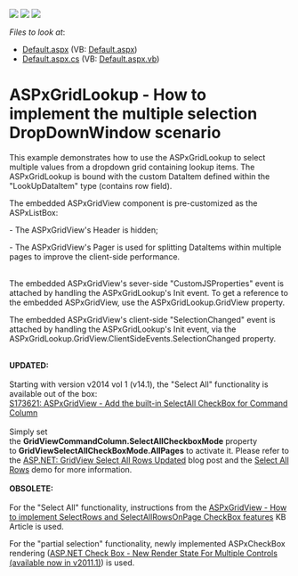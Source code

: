 <!-- default badges list -->
![](https://img.shields.io/endpoint?url=https://codecentral.devexpress.com/api/v1/VersionRange/128530889/13.1.4%2B)
[![](https://img.shields.io/badge/Open_in_DevExpress_Support_Center-FF7200?style=flat-square&logo=DevExpress&logoColor=white)](https://supportcenter.devexpress.com/ticket/details/E3467)
[![](https://img.shields.io/badge/📖_How_to_use_DevExpress_Examples-e9f6fc?style=flat-square)](https://docs.devexpress.com/GeneralInformation/403183)
<!-- default badges end -->
<!-- default file list -->
*Files to look at*:

* [Default.aspx](./CS/WebSite/Default.aspx) (VB: [Default.aspx](./VB/WebSite/Default.aspx))
* [Default.aspx.cs](./CS/WebSite/Default.aspx.cs) (VB: [Default.aspx.vb](./VB/WebSite/Default.aspx.vb))
<!-- default file list end -->
# ASPxGridLookup - How to implement the multiple selection DropDownWindow scenario


<p>This example demonstrates how to use the ASPxGridLookup to select multiple values from a dropdown grid containing lookup items. The ASPxGridLookup is bound with the custom DataItem defined within the "LookUpDataItem" type (contains row field).</p>
<p>The embedded ASPxGridView component is pre-customized as the ASPxListBox:</p>
<p>- The ASPxGridView's Header is hidden;</p>
<p>- The ASPxGridView's Pager is used for splitting DataItems within multiple pages to improve the client-side performance.</p>
<p><br /> The embedded ASPxGridView's sever-side "CustomJSProperties" event is attached by handling the ASPxGridLookup's Init event. To get a reference to the embedded ASPxGridView, use the ASPxGridLookup.GridView property.</p>
<p>The embedded ASPxGridView's client-side "SelectionChanged" event is attached by handling the ASPxGridLookup's Init event, via the ASPxGridLookup.GridView.ClientSideEvents.SelectionChanged property.</p>
<p><br /><strong>UPDATED:</strong><br /><br />Starting with version v2014 vol 1 (v14.1), the "Select All" functionality is available out of the box:<br /><a href="https://www.devexpress.com/Support/Center/p/S173621">S173621: ASPxGridView - Add the built-in SelectAll CheckBox for Command Column</a><br /><br />Simply set the <strong>GridViewCommandColumn.SelectAllCheckboxMode</strong> property to <strong>GridViewSelectAllCheckBoxMode.AllPages</strong> to activate it. Please refer to the <a href="https://community.devexpress.com/blogs/aspnet/archive/2014/05/28/asp-net-gridview-select-all-rows-updated-coming-soon-in-v14-1.aspx">ASP.NET: GridView Select All Rows Updated</a> blog post and the <a href="http://demos.devexpress.com/ASPxGridViewDemos/Selection/AdvancedSelection.aspx">Select All Rows</a> demo for more information.<br /><br /><strong>OBSOLETE:</strong><br /><br /> For the "Select All" functionality, instructions from the <a href="https://www.devexpress.com/Support/Center/p/K18253">ASPxGridView - How to implement SelectRows and SelectAllRowsOnPage CheckBox features</a> KB Article is used.</p>
<p>For the "partial selection" functionality, newly implemented ASPxCheckBox rendering (<a href="http://community.devexpress.com/blogs/aspnet/archive/2011/04/26/asp-net-check-box-new-render-state-for-multiple-controls-coming-soon-in-2011-volume-1.aspx"><u>ASP.NET Check Box - New Render State For Multiple Controls (available now in v2011.1)</u></a>) is used.</p>

<br/>


